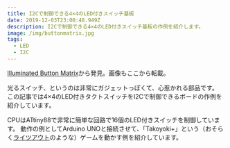 ```yaml
---
title: I2Cで制御できる4×4のLED付きスイッチ基板
date: 2019-12-03T23:00:48.949Z
description: I2Cで制御できる4×4のLED付きスイッチ基板の作例を紹介します。
image: /img/buttonmatrix.jpg
tags:
  - LED
  - I2C
---
```

[Illuminated Button Matrix](http://www.technoblogy.com/show?1YJO)から発見。画像もここから転載。

光るスイッチ、というのは非常にガジェットっぽくて、心惹かれる部品です。
この記事では4×4のLED付きタクトスイッチをI2Cで制御できるボードの作例を紹介しています。

CPUはATtiny88で非常に簡単な回路で16個のLED付きスイッチを制御しています。
動作の例としてArduino UNOと接続させて、「Takoyoki+」という（おそらく[ライツアウト](https://ja.wikipedia.org/wiki/%E3%83%A9%E3%82%A4%E3%83%84%E3%82%A2%E3%82%A6%E3%83%88)のような）ゲームを動かす例を紹介しています。
